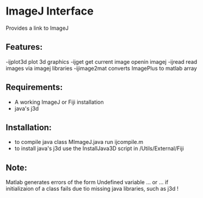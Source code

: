 ImageJ Interface
================

Provides a link to ImageJ

Features:
---------
   -ijplot3d    plot 3d graphics
   -ijget       get current image openin imagej
   -ijread      read images via imagej libraries
   -ijimage2mat converts ImagePlus to matlab array

   
Requirements:
-------------
   - A working ImageJ or Fiji installation
   - java's j3d


Installation:
-------------
   - to compile java class MImageJ.java run ijcompile.m
   - to install java's j3d use the InstallJava3D script in /Utils/External/Fiji


Note:
-----

Matlab generates errors of the form 
Undefined variable ... or ... if initializaion of a class fails due tio missing 
java libraries, such as j3d !